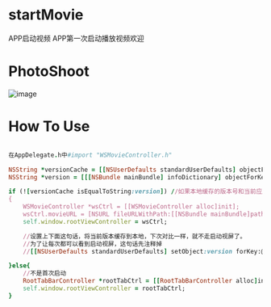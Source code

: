 # startMovie
APP启动视频  APP第一次启动播放视频欢迎

# PhotoShoot
![image](https://github.com/Zws-China/startMovie/blob/master/StartMovie/StartMovie/111.gif)



# How To Use

```ruby

在AppDelegate.h中#import "WSMovieController.h"

NSString *versionCache = [[NSUserDefaults standardUserDefaults] objectForKey:@"VersionCache"];//本地缓存的版本号  第一次启动的时候本地是没有缓存版本号的。
NSString *version = [[[NSBundle mainBundle] infoDictionary] objectForKey:@"CFBundleShortVersionString"];//当前应用版本号

if (![versionCache isEqualToString:version]) //如果本地缓存的版本号和当前应用版本号不一样，则是第一次启动（更新版本也算第一次启动）
{
    WSMovieController *wsCtrl = [[WSMovieController alloc]init];
    wsCtrl.movieURL = [NSURL fileURLWithPath:[[NSBundle mainBundle]pathForResource:@"qidong"ofType:@"mp4"]];//选择本地的视频
    self.window.rootViewController = wsCtrl;

    //设置上下面这句话，将当前版本缓存到本地，下次对比一样，就不走启动视屏了。
    //为了让每次都可以看到启动视屏，这句话先注释掉
    //[[NSUserDefaults standardUserDefaults] setObject:version forKey:@"VersionCache"];

}else{
    //不是首次启动
    RootTabBarController *rootTabCtrl = [[RootTabBarController alloc]init];
    self.window.rootViewController = rootTabCtrl;
}



```





